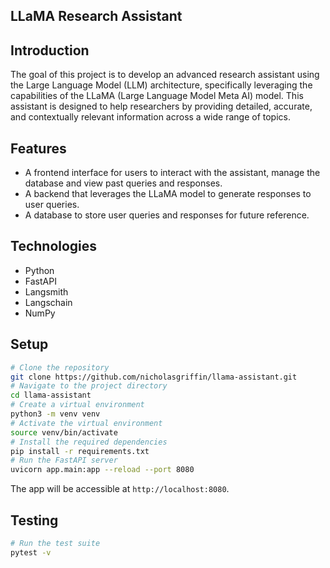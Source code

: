 ## LLaMA Research Assistant

## Introduction
The goal of this project is to develop an advanced research assistant using the Large Language Model (LLM) architecture, specifically leveraging the capabilities of the LLaMA (Large Language Model Meta AI) model. This assistant is designed to help researchers by providing detailed, accurate, and contextually relevant information across a wide range of topics.

## Features

- A frontend interface for users to interact with the assistant, manage the database and view past queries and responses.
- A backend that leverages the LLaMA model to generate responses to user queries.
- A database to store user queries and responses for future reference.

## Technologies

- Python
- FastAPI
- Langsmith
- Langschain
- NumPy

## Setup

```bash
# Clone the repository
git clone https://github.com/nicholasgriffin/llama-assistant.git
# Navigate to the project directory
cd llama-assistant
# Create a virtual environment
python3 -m venv venv
# Activate the virtual environment
source venv/bin/activate
# Install the required dependencies
pip install -r requirements.txt
# Run the FastAPI server
uvicorn app.main:app --reload --port 8080
```

The app will be accessible at `http://localhost:8080`.

## Testing

```bash
# Run the test suite
pytest -v
```